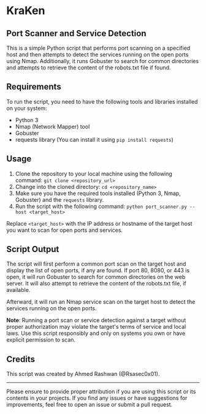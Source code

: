 # KraKen

## Port Scanner and Service Detection

This is a simple Python script that performs port scanning on a specified host and then attempts to detect the services running on the open ports using Nmap. Additionally, it runs Gobuster to search for common directories and attempts to retrieve the content of the robots.txt file if found.

## Requirements

To run the script, you need to have the following tools and libraries installed on your system:

- Python 3
- Nmap (Network Mapper) tool
- Gobuster
- requests library (You can install it using `pip install requests`)

## Usage

1. Clone the repository to your local machine using the following command: `git clone <repository_url>`
2. Change into the cloned directory: `cd <repository_name>`
3. Make sure you have the required tools installed (Python 3, Nmap, Gobuster) and the `requests` library.
4. Run the script with the following command: `python port_scanner.py --host <target_host>`

Replace `<target_host>` with the IP address or hostname of the target host you want to scan for open ports and services.

## Script Output

The script will first perform a common port scan on the target host and display the list of open ports, if any are found. If port 80, 8080, or 443 is open, it will run Gobuster to search for common directories on the web server. It will also attempt to retrieve the content of the robots.txt file, if available.

Afterward, it will run an Nmap service scan on the target host to detect the services running on the open ports.

**Note**: Running a port scan or service detection against a target without proper authorization may violate the target's terms of service and local laws. Use this script responsibly and only on systems you own or have explicit permission to scan.

## Credits

This script was created by Ahmed Rashwan (@Rsasec0x01).

---

Please ensure to provide proper attribution if you are using this script or its contents in your projects. If you find any issues or have suggestions for improvements, feel free to open an issue or submit a pull request.



